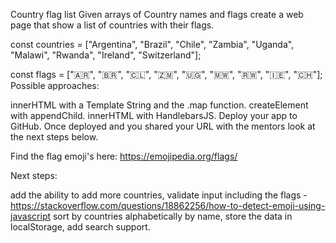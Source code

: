 Country flag list
Given arrays of Country names and flags create a web page that show a list of countries with their flags.

const countries = ["Argentina", "Brazil", "Chile", "Zambia", "Uganda", "Malawi", "Rwanda", "Ireland", "Switzerland"];

const flags = ["🇦🇷", "🇧🇷", "🇨🇱", "🇿🇲", "🇺🇬", "🇲🇼", "🇷🇼", "🇮🇪", "🇨🇭"];
Possible approaches:

innerHTML with a Template String and the .map function.
createElement with appendChild.
innerHTML with HandlebarsJS.
Deploy your app to GitHub. Once deployed and you shared your URL with the mentors look at the next steps below.

Find the flag emoji's here: https://emojipedia.org/flags/

Next steps:

add the ability to add more countries,
validate input including the flags - https://stackoverflow.com/questions/18862256/how-to-detect-emoji-using-javascript
sort by countries alphabetically by name,
store the data in localStorage,
add search support.

